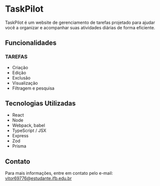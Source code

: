 # TaskPilot

TaskPilot é um website de gerenciamento de tarefas projetado para ajudar você a organizar e acompanhar suas atividades diárias de forma eficiente.

## Funcionalidades

### TAREFAS

- Criação
- Edição
- Exclusão
- Visualização
- Filtragem e pesquisa

## Tecnologias Utilizadas

- React
- Node
- Webpack, babel
- TypeScript / JSX
- Express
- Zod
- Prisma


## Contato

Para mais informações, entre em contato pelo e-mail: vitor69776@estudante.ifb.edu.br